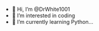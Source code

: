 - 👋 Hi, I’m @DrWhite1001
- 👀 I’m interested in coding
- 🌱 I’m currently learning Python...

<!---
DrWhite1001/DrWhite1001 is a ✨ special ✨ repository because its `README.md` (this file) appears on your GitHub profile.
You can click the Preview link to take a look at your changes.
--->

